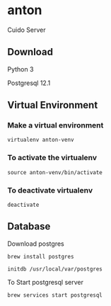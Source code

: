 # anton
Cuido Server

## Download
Python 3

Postgresql 12.1

## Virtual Environment
### Make a virtual environment
`virtualenv anton-venv`

### To activate the virtualenv
`source anton-venv/bin/activate`


### To deactivate virtualenv
`deactivate`


## Database
Download postgres

`brew install postgres`

`initdb /usr/local/var/postgres`

To Start postgresql server

`brew services start postgresql`
